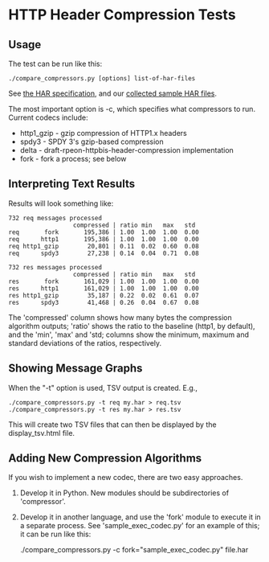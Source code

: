 
HTTP Header Compression Tests
=============================

Usage
-----

The test can be run like this:

    ./compare_compressors.py [options] list-of-har-files

See [the HAR specification](http://www.softwareishard.com/blog/har-12-spec/), 
and our [collected sample HAR files](https://github.com/http2/http_samples).

The most important option is -c, which specifies what compressors to run.
Current codecs include:

* http1_gzip - gzip compression of HTTP1.x headers
* spdy3 - SPDY 3's gzip-based compression
* delta - draft-rpeon-httpbis-header-compression implementation
* fork - fork a process; see below

Interpreting Text Results
-------------------------

Results will look something like:

    732 req messages processed
                      compressed | ratio min   max   std
    req       fork       195,386 | 1.00  1.00  1.00  0.00
    req      http1       195,386 | 1.00  1.00  1.00  0.00
    req http1_gzip        20,801 | 0.11  0.02  0.60  0.08
    req      spdy3        27,238 | 0.14  0.04  0.71  0.08

    732 res messages processed
                      compressed | ratio min   max   std
    res       fork       161,029 | 1.00  1.00  1.00  0.00
    res      http1       161,029 | 1.00  1.00  1.00  0.00
    res http1_gzip        35,187 | 0.22  0.02  0.61  0.07
    res      spdy3        41,468 | 0.26  0.04  0.67  0.08

The 'compressed' column shows how many bytes the compression algorithm
outputs; 'ratio' shows the ratio to the baseline (http1, by default), and the
'min', 'max' and 'std; columns show the minimum, maximum and standard
deviations of the ratios, respectively.


Showing Message Graphs
----------------------

When the "-t" option is used, TSV output is created. E.g.,

    ./compare_compressors.py -t req my.har > req.tsv
    ./compare_compressors.py -t res my.har > res.tsv

This will create two TSV files that can then be displayed by the 
display_tsv.html file.


Adding New Compression Algorithms
---------------------------------

If you wish to implement a new codec, there are two easy approaches.

1) Develop it in Python. New modules should be subdirectories of 
'compressor'. 

2) Develop it in another language, and use the 'fork' module to execute
it in a separate process. See 'sample_exec_codec.py' for an example of this; 
it can be run like this:

    ./compare_compressors.py -c fork="sample_exec_codec.py" file.har


